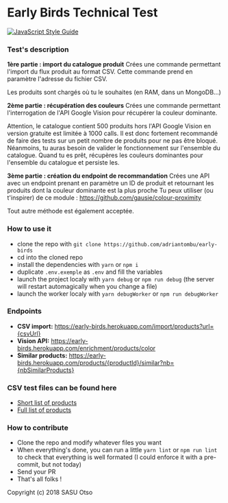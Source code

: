 Early Birds Technical Test
==========================

[![JavaScript Style Guide](https://img.shields.io/badge/code_style-standard-brightgreen.svg)](https://standardjs.com)

### Test's description
**1ère partie : import du catalogue produit**
Crées une commande permettant l'import du flux produit au format CSV. Cette commande prend en paramètre l'adresse du fichier CSV.

Les produits sont chargés où tu le souhaites (en RAM, dans un MongoDB...)

**2ème partie : récupération des couleurs**
Crées une commande permettant l'interrogation de l'API Google Vision pour récupérer la couleur dominante.

Attention, le catalogue contient 500 produits hors l'API Google Vision en version gratuite est limitée à 1000 calls. Il est donc fortement recommandé de faire des tests sur un petit nombre de produits pour ne pas être bloqué. Néanmoins, tu auras besoin de valider le fonctionnement sur l'ensemble du catalogue. Quand tu es prêt, récupères les couleurs dominantes pour l'ensemble du catalogue et persiste les.

**3ème partie : création du endpoint de recommandation**
Crées une API avec un endpoint prenant en paramètre un ID de produit et retournant les produits dont la couleur dominante est la plus proche
Tu peux utiliser (ou t'inspirer) de ce module : https://github.com/gausie/colour-proximity

Tout autre méthode est également acceptée.

### How to use it

* clone the repo with `git clone https://github.com/adriantombu/early-birds`
* cd into the cloned repo
* install the dependencies with `yarn` or `npm i`
* duplicate `.env.exemple` as `.env` and fill the variables
* launch the project localy with `yarn debug` or `npm run debug` (the server will restart automagically when you change a file)
* launch the worker localy with `yarn debugWorker` or `npm run debugWorker `

### Endpoints

* **CSV import:** https://early-birds.herokuapp.com/import/products?url={csvUrl}
* **Vision API:** https://early-birds.herokuapp.com/enrichment/products/color
* **Similar products:** https://early-birds.herokuapp.com/products/{productId}/similar?nb={nbSimilarProducts}

### CSV test files can be found here
* [Short list of products](https://gist.githubusercontent.com/adriantombu/523cad6a163209bcf842b2e84ac8cf33/raw/5650d66152a7f6fff457cab31d2f6ac896151fcf/products-small.csv)
* [Full list of products](https://gist.githubusercontent.com/adriantombu/9dbfa3f6994cb1182ad6f7c0280130c3/raw/fcb7a74e812cd6f7d56e38037d2b00eceb5b6332/products.csv)

### How to contribute

* Clone the repo and modify whatever files you want
* When everything's done, you can run a little `yarn lint` or `npm run lint` to check that everything is well formated (I could enforce it with a pre-commit, but not today)
* Send your PR
* That's all folks !

Copyright (c) 2018 SASU Otso
